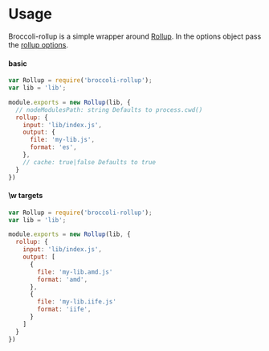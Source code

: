 # Usage

Broccoli-rollup is a simple wrapper around [Rollup](https://github.com/rollup/rollup). In the options object pass the [rollup options](https://github.com/rollup/rollup/wiki/JavaScript-API#rolluprollup-options-).

#### basic

```js
var Rollup = require('broccoli-rollup');
var lib = 'lib';

module.exports = new Rollup(lib, {
  // nodeModulesPath: string Defaults to process.cwd()
  rollup: {
    input: 'lib/index.js',
    output: {
      file: 'my-lib.js',
      format: 'es',
    },
    // cache: true|false Defaults to true
  }
})
```

#### \w targets

```js
var Rollup = require('broccoli-rollup');
var lib = 'lib';

module.exports = new Rollup(lib, {
  rollup: {
    input: 'lib/index.js',
    output: [
      {
        file: 'my-lib.amd.js'
        format: 'amd',
      },
      {
        file: 'my-lib.iife.js'
        format: 'iife',
      }
    ]
  }
})
```
